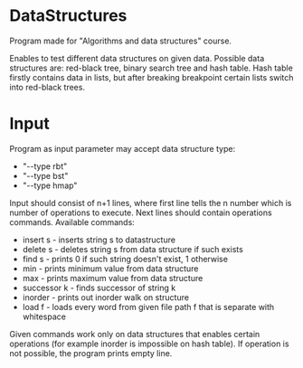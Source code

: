 # DataStructures
Program made for "Algorithms and data structures" course.

Enables to test different data structures on given data. Possible data structures are: red-black tree, binary search tree and
hash table. Hash table firstly contains data in lists, but after breaking breakpoint certain lists switch into red-black trees.

# Input

Program as input parameter may accept data structure type: 
- "--type rbt"
- "--type bst"
- "--type hmap"

Input should consist of n+1 lines, where first line tells the n number which is number of operations to execute. Next lines
should contain operations commands. Available commands: 
- insert s - inserts string s to datastructure
- delete s - deletes string s from data structure if such exists
- find s - prints 0 if such string doesn't exist, 1 otherwise
- min - prints minimum value from data structure
- max - prints maximum value from data structure
- successor k - finds successor of string k
- inorder - prints out inorder walk on structure
- load f - loads every word from given file path f that is separate with whitespace

Given commands work only on data structures that enables certain operations (for example inorder is impossible on hash table).
If operation is not possible, the program prints empty line.
